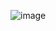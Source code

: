 ![image](https://github.com/rajattyagi98/upgrad-project/assets/43870624/84106fcf-c4f0-4515-9b18-1bb8c2b8bbcd)
